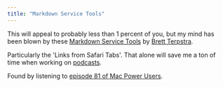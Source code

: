 ```yaml
---
title: "Markdown Service Tools"
---
```

<p>This will appeal to probably less than 1 percent of you, but my mind has been blown by these <a href="http://brettterpstra.com/project/markdown-service-tools/">Markdown Service Tools</a> by <a href="http://brettterpstra.com">Brett Terpstra</a>.</p>
<p>Particularly the 'Links from Safari Tabs'. That alone will save me a ton of time when working on <a href="http://ssktn.com">podcasts</a>.</p>
<p>Found by listening to <a href="http://5by5.tv/mpu/81">episode 81 of Mac Power Users</a>.</p>
